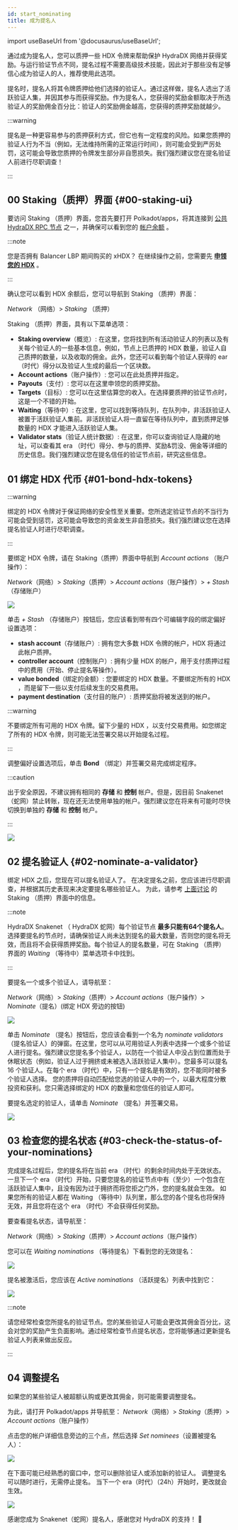 ```yaml
---
id: start_nominating
title: 成为提名人
---
```


import useBaseUrl from '@docusaurus/useBaseUrl';

通过成为提名人，您可以质押一些 HDX 令牌来帮助保护 HydraDX 网络并获得奖励。与运行验证节点不同，提名过程不需要高级技术技能，因此对于那些没有足够信心成为验证人的人，推荐使用此选项。

提名时，提名人将其令牌质押给他们选择的验证人。通过这样做，提名人选出了活跃验证人集，并因其参与而获得奖励。作为提名人，您获得的奖励金额取决于所选验证人的奖励佣金百分比：验证人的奖励佣金越高，您获得的质押奖励就越少。

:::warning

提名是一种更容易参与的质押获利方式，但它也有一定程度的风险。如果您质押的验证人行为不当（例如，无法维持所需的正常运行时间），则可能会受到严厉处罚，这可能会导致您质押的令牌发生部分非自愿损失。我们强烈建议您在提名验证人前进行尽职调查！

:::

## 00 Staking（质押）界面 {#00-staking-ui}

要访问 Staking （质押）界面，您首先要打开 Polkadot/apps，将其连接到 [公共 HydraDX RPC 节点](/polkadotjs_apps_public) 之一，并确保可以看到您的 [帐户余额](https://polkadot.js.org/apps/?rpc=wss%3A%2F%2Frpc-01.snakenet.hydradx.io#/accounts) 。

:::note

您是否拥有 Balancer LBP 期间购买的 xHDX？ 在继续操作之前，您需要先 **[申领您的 HDX](/claim)** 。

:::

确认您可以看到 HDX 余额后，您可以导航到 Staking （质押）界面：

*Network* （网络）> *Staking* （质押）

Staking （质押）界面，具有以下菜单选项：

* **Staking overview**（概览）: 在这里，您将找到所有活动验证人的列表以及有关每个验证人的一些基本信息，例如，节点上已质押的 HDX 数量，验证人自己质押的数量，以及收取的佣金。此外，您还可以看到每个验证人获得的 ear （时代）得分以及验证人生成的最后一个区块数。
* **Account actions**（账户操作）: 您可以在此处质押并指定。
* **Payouts**（支付）: 您可以在这里申领您的质押奖励。
* **Targets**（目标）: 您可以在这里估算您的收入。在选择要质押的验证节点时，这是一个不错的开始。
* **Waiting**（等待中）: 在这里，您可以找到等待队列，在队列中，非活跃验证人被置于活跃验证人集前。非活跃验证人将一直留在等待队列中，直到质押足够数量的 HDX 才能进入活跃验证人集。
* **Validator stats**（验证人统计数据）: 在这里，你可以查询验证人隐藏的地址，可以查看其 era （时代）得分、参与的质押、奖励&罚没、佣金等详细的历史信息。我们强烈建议您在提名信任的验证节点前，研究这些信息。

## 01 绑定 HDX 代币 {#01-bond-hdx-tokens}

:::warning

绑定的 HDX 令牌对于保证网络的安全性至关重要。您所选定验证节点的不当行为可能会受到惩罚，这可能会导致您的资金发生非自愿损失。我们强烈建议您在选择提名验证人时进行尽职调查。

:::

要绑定 HDX 令牌，请在 Staking（质押）界面中导航到 *Account actions* （账户操作）：

*Network*（网络）> *Staking*（质押）> *Account actions*（账户操作）> *+ Stash*（存储账户）

<div style={{textAlign: 'center'}}>
  <img src={useBaseUrl('/nominator-guide/bond-hdx-1.png')} />
</div>

单击 *+ Stash* （存储账户）按钮后，您应该看到带有四个可编辑字段的绑定偏好设置选项： 
* **stash account**（存储账户）: 拥有您大多数 HDX 令牌的帐户，HDX 将通过此帐户质押。
* **controller account**（控制账户）: 拥有少量 HDX 的帐户，用于支付质押过程中的费用（开始、停止提名等操作）。
* **value bonded**（绑定的金额）: 您要绑定的 HDX 数量。不要绑定所有的 HDX ，而是留下一些以支付后续发生的交易费用。
* **payment destination**（支付目的账户）: 质押奖励将被发送到的帐户。

:::warning

不要绑定所有可用的 HDX 令牌。留下少量的 HDX ，以支付交易费用。如您绑定了所有的 HDX 令牌，则可能无法签署交易以开始提名过程。

:::

调整偏好设置选项后，单击 **Bond** （绑定）并签署交易完成绑定程序。 

:::caution

出于安全原因，不建议拥有相同的 **存储** 和 **控制** 帐户。但是，因目前 Snakenet （蛇网）禁止转账，现在还无法使用单独的帐户。强烈建议您在将来有可能时尽快切换到单独的 **存储** 和 **控制** 帐户。

:::

<div style={{textAlign: 'center'}}>
  <img src={useBaseUrl('/nominator-guide/bond-hdx-2.png')} />
</div>

## 02 提名验证人 {#02-nominate-a-validator}

绑定 HDX 之后，您现在可以提名验证人了。 在决定提名之前，您应该进行尽职调查，并根据其历史表现来决定要提名哪些验证人。 为此，请参考 [上面讨论](#00-staking-ui) 的 Staking （质押）界面中的信息。

:::note

HydraDX Snakenet （ HydraDX 蛇网）每个验证节点 **最多只能有64个提名人**。选择要提名的节点时，请确保验证人尚未达到提名的最大数量，否则您的提名将无效，而且将不会获得质押奖励。每个验证人的提名数量，可在 Staking （质押）界面的 *Waiting* （等待中）菜单选项卡中找到。

:::

要提名一个或多个验证人，请导航至：

*Network*（网络）> *Staking*（质押）> *Account actions*（账户操作）> *Nominate*（提名）(绑定 HDX 旁边的按钮)

<div style={{textAlign: 'center'}}>
  <img src={useBaseUrl('/nominator-guide/nominate-validator-1.png')} />
</div>

单击 *Nominate* （提名）按钮后，您应该会看到一个名为 *nominate validators* （提名验证人）的弹窗。在这里，您可以从可用验证人列表中选择一个或多个验证人进行提名。强烈建议您提名多个验证人，以防在一个验证人中没占到位置而处于休眠状态（例如，验证人过于拥挤或未被选入活跃验证人集中）。您最多可以提名 16 个验证人。在每个 era （时代）中，只有一个提名是有效的，您不能同时被多个验证人选择。 您的质押将自动匹配给您选的验证人中的一个，以最大程度分散投资和获利。您只需选择绑定的 HDX 的数量和您信任的验证人即可。  

要提名选定的验证人，请单击 _Nominate_ （提名）并签署交易。

<div style={{textAlign: 'center'}}>
  <img src={useBaseUrl('/nominator-guide/nominate-validator-2.png')} />
</div>


## 03 检查您的提名状态 {#03-check-the-status-of-your-nominations}

完成提名过程后，您的提名将在当前 era （时代）的剩余时间内处于无效状态。 一旦下一个 era （时代）开始，只要您提名的验证节点中有（至少）一个包含在活跃验证人集中，且没有因为过于拥挤而将您拒之门外，您的提名就会生效。 如果您所有的验证人都在 Waiting （等待中）队列里，那么您的各个提名也将保持无效，并且您将在这个 era （时代）不会获得任何奖励。

要查看提名状态，请导航至：

*Network*（网络）> *Staking*（质押）> *Account actions*（账户操作）

您可以在 *Waiting nominations* （等待提名）下看到您的无效提名：

<div style={{textAlign: 'center'}}>
  <img src={useBaseUrl('/nominator-guide/nominate-validator-3.png')} />
</div>

提名被激活后，您应该在 *Active nominations* （活跃提名）列表中找到它：

<div style={{textAlign: 'center'}}>
  <img src={useBaseUrl('/nominator-guide/nominate-validator-4.png')} />
</div>  

:::note

请您经常检查您所提名的验证节点。您的某些验证人可能会更改其佣金百分比，这会对您的奖励产生负面影响。通过经常检查节点提名状态，您将能够通过更新提名验证人列表来做出反应。  

:::

## 04 调整提名

如果您的某些验证人被超额认购或更改其佣金，则可能需要调整提名。

为此，请打开 Polkadot/apps 并导航至：
*Network*（网络）> *Staking*（质押）> *Account actions*（账户操作）

点击您的帐户详细信息旁边的三个点，然后选择 _Set nominees_（设置被提名人）：

<div style={{textAlign: 'center'}}>
  <img src={useBaseUrl('/nominator-guide/nominate-set-nominees.png')} />
</div>

在下面可能已经熟悉的窗口中，您可以删除验证人或添加新的验证人。
调整提名可以随时进行，无需停止提名。 当下一个 era（时代）（24h）开始时，更改就会生效。

<div style={{textAlign: 'center'}}>
  <img src={useBaseUrl('/nominator-guide/nominate-validator-2.png')} />
</div>  


感谢您成为 Snakenet（蛇网）提名人，感谢您对 HydraDX 的支持！ 🎉
